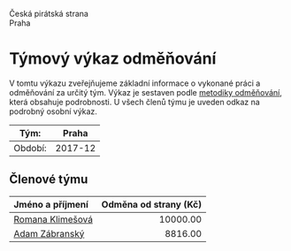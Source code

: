 Česká pirátská strana  
Praha

Týmový výkaz odměňování
===========================

V tomtu výkazu zveřejňujeme základní informace o vykonané práci a odměňování
za určitý tým. Výkaz je sestaven podle [metodiky odměňování][metodika],
která obsahuje podrobnosti. U všech členů týmu je uveden odkaz na podrobný osobní výkaz.

Tým:                     | Praha
-----------------------  | --------------------
Období:                  | 2017-12

Členové týmu
--------------

| Jméno a příjmení                      |   Odměna od strany (Kč) |
|:--------------------------------------|------------------------:|
| [Romana Klimešová](romana-klimesova/) |                10000.00 |
| [Adam Zábranský](adam-zabransky/)     |                 8816.00 |


[metodika]: https://redmine.pirati.cz/projects/po/wiki/Odmenovani
